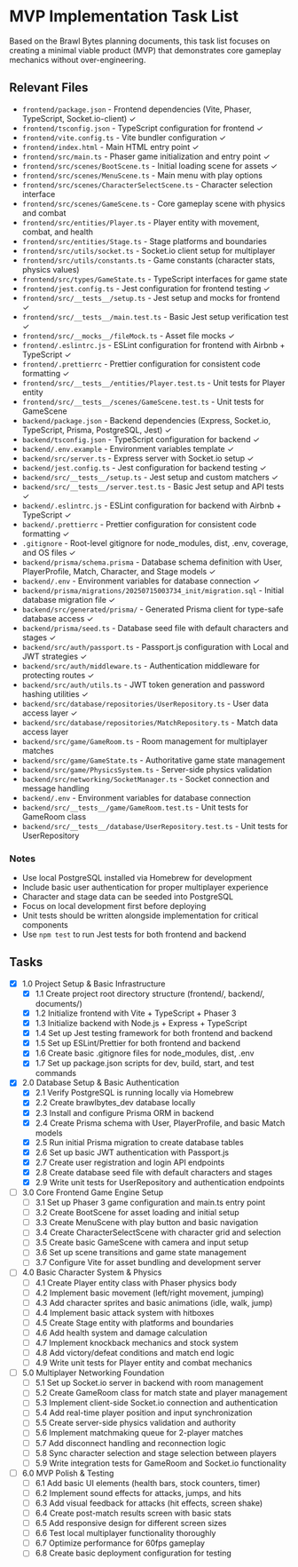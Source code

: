 # MVP Implementation Task List

Based on the Brawl Bytes planning documents, this task list focuses on creating a minimal viable product (MVP) that demonstrates core gameplay mechanics without over-engineering.

## Relevant Files

- `frontend/package.json` - Frontend dependencies (Vite, Phaser, TypeScript, Socket.io-client) ✓
- `frontend/tsconfig.json` - TypeScript configuration for frontend ✓
- `frontend/vite.config.ts` - Vite bundler configuration ✓
- `frontend/index.html` - Main HTML entry point ✓
- `frontend/src/main.ts` - Phaser game initialization and entry point ✓
- `frontend/src/scenes/BootScene.ts` - Initial loading scene for assets ✓
- `frontend/src/scenes/MenuScene.ts` - Main menu with play options
- `frontend/src/scenes/CharacterSelectScene.ts` - Character selection interface
- `frontend/src/scenes/GameScene.ts` - Core gameplay scene with physics and combat
- `frontend/src/entities/Player.ts` - Player entity with movement, combat, and health
- `frontend/src/entities/Stage.ts` - Stage platforms and boundaries
- `frontend/src/utils/socket.ts` - Socket.io client setup for multiplayer
- `frontend/src/utils/constants.ts` - Game constants (character stats, physics values)
- `frontend/src/types/GameState.ts` - TypeScript interfaces for game state
- `frontend/jest.config.ts` - Jest configuration for frontend testing ✓
- `frontend/src/__tests__/setup.ts` - Jest setup and mocks for frontend ✓
- `frontend/src/__tests__/main.test.ts` - Basic Jest setup verification test ✓
- `frontend/src/__mocks__/fileMock.ts` - Asset file mocks ✓
- `frontend/.eslintrc.js` - ESLint configuration for frontend with Airbnb + TypeScript ✓
- `frontend/.prettierrc` - Prettier configuration for consistent code formatting ✓
- `frontend/src/__tests__/entities/Player.test.ts` - Unit tests for Player entity
- `frontend/src/__tests__/scenes/GameScene.test.ts` - Unit tests for GameScene
- `backend/package.json` - Backend dependencies (Express, Socket.io, TypeScript, Prisma, PostgreSQL, Jest) ✓
- `backend/tsconfig.json` - TypeScript configuration for backend ✓
- `backend/.env.example` - Environment variables template ✓
- `backend/src/server.ts` - Express server with Socket.io setup ✓
- `backend/jest.config.ts` - Jest configuration for backend testing ✓
- `backend/src/__tests__/setup.ts` - Jest setup and custom matchers ✓
- `backend/src/__tests__/server.test.ts` - Basic Jest setup and API tests ✓
- `backend/.eslintrc.js` - ESLint configuration for backend with Airbnb + TypeScript ✓
- `backend/.prettierrc` - Prettier configuration for consistent code formatting ✓
- `.gitignore` - Root-level gitignore for node_modules, dist, .env, coverage, and OS files ✓
- `backend/prisma/schema.prisma` - Database schema definition with User, PlayerProfile, Match, Character, and Stage models ✓
- `backend/.env` - Environment variables for database connection ✓
- `backend/prisma/migrations/20250715003734_init/migration.sql` - Initial database migration file ✓
- `backend/src/generated/prisma/` - Generated Prisma client for type-safe database access ✓
- `backend/prisma/seed.ts` - Database seed file with default characters and stages ✓
- `backend/src/auth/passport.ts` - Passport.js configuration with Local and JWT strategies ✓
- `backend/src/auth/middleware.ts` - Authentication middleware for protecting routes ✓
- `backend/src/auth/utils.ts` - JWT token generation and password hashing utilities ✓
- `backend/src/database/repositories/UserRepository.ts` - User data access layer ✓
- `backend/src/database/repositories/MatchRepository.ts` - Match data access layer
- `backend/src/game/GameRoom.ts` - Room management for multiplayer matches
- `backend/src/game/GameState.ts` - Authoritative game state management
- `backend/src/game/PhysicsSystem.ts` - Server-side physics validation
- `backend/src/networking/SocketManager.ts` - Socket connection and message handling
- `backend/.env` - Environment variables for database connection
- `backend/src/__tests__/game/GameRoom.test.ts` - Unit tests for GameRoom class
- `backend/src/__tests__/database/UserRepository.test.ts` - Unit tests for UserRepository

### Notes

- Use local PostgreSQL installed via Homebrew for development
- Include basic user authentication for proper multiplayer experience
- Character and stage data can be seeded into PostgreSQL
- Focus on local development first before deploying
- Unit tests should be written alongside implementation for critical components
- Use `npm test` to run Jest tests for both frontend and backend

## Tasks

- [x] 1.0 Project Setup & Basic Infrastructure
  - [x] 1.1 Create project root directory structure (frontend/, backend/, documents/)
  - [x] 1.2 Initialize frontend with Vite + TypeScript + Phaser 3
  - [x] 1.3 Initialize backend with Node.js + Express + TypeScript
  - [x] 1.4 Set up Jest testing framework for both frontend and backend
  - [x] 1.5 Set up ESLint/Prettier for both frontend and backend
  - [x] 1.6 Create basic .gitignore files for node_modules, dist, .env
  - [x] 1.7 Set up package.json scripts for dev, build, start, and test commands

- [x] 2.0 Database Setup & Basic Authentication
  - [x] 2.1 Verify PostgreSQL is running locally via Homebrew
  - [x] 2.2 Create brawlbytes_dev database locally
  - [x] 2.3 Install and configure Prisma ORM in backend
  - [x] 2.4 Create Prisma schema with User, PlayerProfile, and basic Match models
  - [x] 2.5 Run initial Prisma migration to create database tables
  - [x] 2.6 Set up basic JWT authentication with Passport.js
  - [x] 2.7 Create user registration and login API endpoints
  - [x] 2.8 Create database seed file with default characters and stages
  - [x] 2.9 Write unit tests for UserRepository and authentication endpoints

- [ ] 3.0 Core Frontend Game Engine Setup
  - [ ] 3.1 Set up Phaser 3 game configuration and main.ts entry point
  - [ ] 3.2 Create BootScene for asset loading and initial setup
  - [ ] 3.3 Create MenuScene with play button and basic navigation
  - [ ] 3.4 Create CharacterSelectScene with character grid and selection
  - [ ] 3.5 Create basic GameScene with camera and input setup
  - [ ] 3.6 Set up scene transitions and game state management
  - [ ] 3.7 Configure Vite for asset bundling and development server

- [ ] 4.0 Basic Character System & Physics
  - [ ] 4.1 Create Player entity class with Phaser physics body
  - [ ] 4.2 Implement basic movement (left/right movement, jumping)
  - [ ] 4.3 Add character sprites and basic animations (idle, walk, jump)
  - [ ] 4.4 Implement basic attack system with hitboxes
  - [ ] 4.5 Create Stage entity with platforms and boundaries
  - [ ] 4.6 Add health system and damage calculation
  - [ ] 4.7 Implement knockback mechanics and stock system
  - [ ] 4.8 Add victory/defeat conditions and match end logic
  - [ ] 4.9 Write unit tests for Player entity and combat mechanics

- [ ] 5.0 Multiplayer Networking Foundation
  - [ ] 5.1 Set up Socket.io server in backend with room management
  - [ ] 5.2 Create GameRoom class for match state and player management
  - [ ] 5.3 Implement client-side Socket.io connection and authentication
  - [ ] 5.4 Add real-time player position and input synchronization
  - [ ] 5.5 Create server-side physics validation and authority
  - [ ] 5.6 Implement matchmaking queue for 2-player matches
  - [ ] 5.7 Add disconnect handling and reconnection logic
  - [ ] 5.8 Sync character selection and stage selection between players
  - [ ] 5.9 Write integration tests for GameRoom and Socket.io functionality

- [ ] 6.0 MVP Polish & Testing
  - [ ] 6.1 Add basic UI elements (health bars, stock counters, timer)
  - [ ] 6.2 Implement sound effects for attacks, jumps, and hits
  - [ ] 6.3 Add visual feedback for attacks (hit effects, screen shake)
  - [ ] 6.4 Create post-match results screen with basic stats
  - [ ] 6.5 Add responsive design for different screen sizes
  - [ ] 6.6 Test local multiplayer functionality thoroughly
  - [ ] 6.7 Optimize performance for 60fps gameplay
  - [ ] 6.8 Create basic deployment configuration for testing